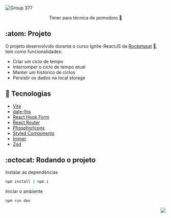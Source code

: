 ![Group 377](https://user-images.githubusercontent.com/28010081/200385783-6aac9636-f2ff-4ce8-a2ad-5f68d16da792.jpg)

<p align="center">
  Timer para técnica de pomodoro 🍅
</p>


## :atom: Projeto

O projeto desenvolvido durante o curso Ignite-ReactJS da <a href="https://www.rocketseat.com.br/">Rocketseat</a> 🚀, tem como funcionalidades:
- Criar um ciclo de tempo
- Interromper o ciclo de tempo atual
- Manter um histórico de ciclos
- Persistir os dados na local storage

## 🔧 Tecnologias
- <a href="https://vitejs.dev/">Vite</a>
- <a href="https://date-fns.org/">date-fns</a>
- <a href="https://react-hook-form.com/">React Hook Form</a>
- <a href="https://v5.reactrouter.com/web/guides/quick-start">React Router</a>
- <a href="https://phosphoricons.com/">PhosphorIcons</a>
- <a href="https://styled-components.com/">Styled Components</a>
- <a href="https://immerjs.github.io/immer/">Immer</a>
- <a href="https://zod.dev/">Zod</a>

## :octocat: Rodando o projeto

Instalar as dependências

```sh
npm install | npm i
```

Iniciar o ambiente

```sh
npm run dev
```

<p align="right">
  <a href="https://github.com/ohperes">
    <img src="https://img.shields.io/badge/Made%20by-ohperes-green">
  </a>
</p>

